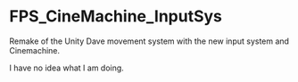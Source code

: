 # FPS_CineMachine_InputSys
Remake of the Unity Dave movement system with the new input system and Cinemachine.

I have no idea what I am doing.
